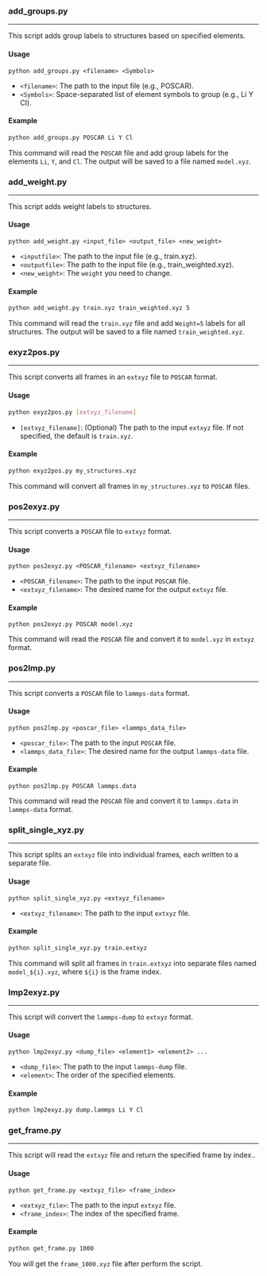 ### add_groups.py

---

This script adds group labels to structures based on specified elements.

#### Usage

```
python add_groups.py <filename> <Symbols>
```

- `<filename>`: The path to the input file (e.g., POSCAR).
- `<Symbols>`: Space-separated list of element symbols to group (e.g., Li Y Cl).

#### Example

```sh
python add_groups.py POSCAR Li Y Cl
```

This command will read the `POSCAR` file and add group labels for the elements `Li`, `Y`, and `Cl`. The output will be saved to a file named `model.xyz`.



### add_weight.py

---

This script adds weight labels to structures.

#### Usage

```
python add_weight.py <input_file> <output_file> <new_weight>
```

- `<inputfile>`: The path to the input file (e.g., train.xyz).
- `<outputfile>`: The path to the input file (e.g., train_weighted.xyz).
- `<new_weight>`: The `weight` you need to change.

#### Example

```sh
python add_weight.py train.xyz train_weighted.xyz 5
```

This command will read the `train.xyz` file and add `Weight=5` labels for all structures. The output will be saved to a file named `train_weighted.xyz`.



### exyz2pos.py

---

This script converts all frames in an `extxyz` file to `POSCAR` format.

#### Usage

```sh
python exyz2pos.py [extxyz_filename]
```

- `[extxyz_filename]`: (Optional) The path to the input `extxyz` file. If not specified, the default is `train.xyz`.

#### Example

```sh
python exyz2pos.py my_structures.xyz
```

This command will convert all frames in `my_structures.xyz` to `POSCAR` files.



### pos2exyz.py

---

This script converts a `POSCAR` file to `extxyz` format.

#### Usage

```
python pos2exyz.py <POSCAR_filename> <extxyz_filename>
```

- `<POSCAR_filename>`: The path to the input `POSCAR` file.
- `<extxyz_filename>`: The desired name for the output `extxyz` file.

#### Example

```
python pos2exyz.py POSCAR model.xyz
```

This command will read the `POSCAR` file and convert it to `model.xyz` in `extxyz` format.



### pos2lmp.py

---

This script converts a `POSCAR` file to `lammps-data` format.

#### Usage

```
python pos2lmp.py <poscar_file> <lammps_data_file>
```

- `<poscar_file>`: The path to the input `POSCAR` file.
- `<lammps_data_file>`: The desired name for the output `lammps-data` file.

#### Example

```
python pos2lmp.py POSCAR lammps.data
```

This command will read the `POSCAR` file and convert it to `lammps.data` in `lammps-data` format.



### split_single_xyz.py

---

This script splits an `extxyz` file into individual frames, each written to a separate file.

#### Usage

```
python split_single_xyz.py <extxyz_filename>
```

- `<extxyz_filename>`: The path to the input `extxyz` file.

#### Example

```sh
python split_single_xyz.py train.extxyz
```

This command will split all frames in `train.extxyz` into separate files named `model_${i}.xyz`, where `${i}` is the frame index.



### lmp2exyz.py

---

This script will convert the `lammps-dump` to `extxyz` format.

#### Usage

```
python lmp2exyz.py <dump_file> <element1> <element2> ...
```

- `<dump_file>`: The path to the input `lammps-dump` file.
- `<element>`: The order of the specified elements.

#### Example

```sh
python lmp2exyz.py dump.lammps Li Y Cl
```



### get_frame.py

---

This script will read the `extxyz` file and return the specified frame by index..

#### Usage

```
python get_frame.py <extxyz_file> <frame_index>
```

- `<extxyz_file>`: The path to the input `extxyz` file.
- `<frame_index>`: The index of the specified frame.

#### Example

```sh
python get_frame.py 1000
```

You will get the `frame_1000.xyz` file after perform the script.
